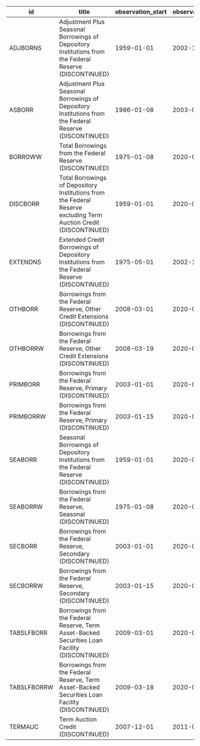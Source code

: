 | id          | title                                                                                                             | observation_start   | observation_end   |
|-------------|-------------------------------------------------------------------------------------------------------------------|---------------------|-------------------|
| ADJBORNS    | Adjustment Plus Seasonal Borrowings of Depository Institutions from the Federal Reserve (DISCONTINUED)            | 1959-01-01          | 2002-12-01        |
| ASBORR      | Adjustment Plus Seasonal Borrowings of Depository Institutions from the Federal Reserve (DISCONTINUED)            | 1986-01-08          | 2003-01-08        |
| BORROWW     | Total Borrowings from the Federal Reserve (DISCONTINUED)                                                          | 1975-01-08          | 2020-09-09        |
| DISCBORR    | Total Borrowings of Depository Institutions from the Federal Reserve excluding Term Auction Credit (DISCONTINUED) | 1959-01-01          | 2020-08-01        |
| EXTENDNS    | Extended Credit Borrowings of Depository Institutions from the Federal Reserve (DISCONTINUED)                     | 1975-05-01          | 2002-12-01        |
| OTHBORR     | Borrowings from the Federal Reserve, Other Credit Extensions (DISCONTINUED)                                       | 2008-03-01          | 2020-08-01        |
| OTHBORRW    | Borrowings from the Federal Reserve, Other Credit Extensions (DISCONTINUED)                                       | 2008-03-19          | 2020-09-09        |
| PRIMBORR    | Borrowings from the Federal Reserve, Primary (DISCONTINUED)                                                       | 2003-01-01          | 2020-08-01        |
| PRIMBORRW   | Borrowings from the Federal Reserve, Primary (DISCONTINUED)                                                       | 2003-01-15          | 2020-09-09        |
| SEABORR     | Seasonal Borrowings of Depository Institutions from the Federal Reserve (DISCONTINUED)                            | 1959-01-01          | 2020-08-01        |
| SEABORRW    | Borrowings from the Federal Reserve, Seasonal (DISCONTINUED)                                                      | 1975-01-08          | 2020-09-09        |
| SECBORR     | Borrowings from the Federal Reserve, Secondary (DISCONTINUED)                                                     | 2003-01-01          | 2020-08-01        |
| SECBORRW    | Borrowings from the Federal Reserve, Secondary (DISCONTINUED)                                                     | 2003-01-15          | 2020-09-09        |
| TABSLFBORR  | Borrowings from the Federal Reserve, Term Asset-Backed Securities Loan Facility (DISCONTINUED)                    | 2009-03-01          | 2020-08-01        |
| TABSLFBORRW | Borrowings from the Federal Reserve, Term Asset-Backed Securities Loan Facility (DISCONTINUED)                    | 2009-03-18          | 2020-09-09        |
| TERMAUC     | Term Auction Credit (DISCONTINUED)                                                                                | 2007-12-01          | 2011-04-01        |
